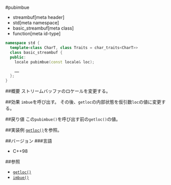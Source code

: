 #pubimbue
* streambuf[meta header]
* std[meta namespace]
* basic_streambuf[meta class]
* function[meta id-type]

```cpp
namespace std {
  template<class CharT, class Traits = char_traits<CharT>>
  class basic_streambuf {
  public:
    locale pubimbue(const locale& loc);

    ……
  };
}
```

##概要
ストリームバッファのロケールを変更する。

##効果
`imbue`を呼び出す。
その後、`getloc`の内部状態を仮引数`loc`の値に変更する。

##戻り値
この`pubimbue()`を呼び出す前の`getloc()`の値。

##実装例
[`getloc()`](getloc.md)を参照。

##バージョン
###言語
- C++98

##参照
- [`getloc()`](getloc.md)
- [`imbue()`](imbue.md)
